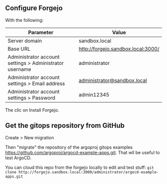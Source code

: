 ## Configure Forgejo

With the following:

| Parameter                                               | Value                              |
| ------------------------------------------------------- | ---------------------------------- |
| Server domain                                           | sandbox.local                      |
| Base URL                                                | http://forgejo.sandbox.local:3000/ |
| Administrator account settings > Administrator username | administrator                      |
| Administrator account settings > Email address          | administrator@sandbox.local        |
| Administrator account settings > Password               | admin12345                         |

The clic on Install Forgejo.

## Get the gitops repository from GitHub

Create > New migration

Then "migrate" the repository of the argoproj gitops examples https://github.com/argoproj/argocd-example-apps.git. That wll be useful to test ArgoCD.

You can cloud this repo from the forgejo locally to edit and test stuff: `git clone http://forgejo.sandbox.local:3000/administrator/argocd-example-apps.git`
